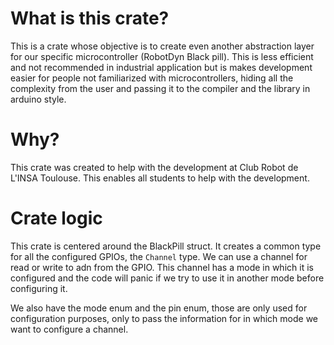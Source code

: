 
# What is this crate?
This is a crate whose objective is to create even another 
abstraction layer for our specific microcontroller (RobotDyn Black pill).
This is less efficient and not recommended in industrial application but 
is makes development easier for people not familiarized with microcontrollers,
hiding all the complexity from the user and passing it to the compiler and the 
library in arduino style. 

# Why?
This crate was created to help with the development at Club Robot de L'INSA Toulouse.
This enables all students to help with the development.

# Crate logic
This crate is centered around the BlackPill struct. It creates a common type for all 
the configured GPIOs, the ```Channel``` type. We can use a channel for read or write
to adn from the GPIO. This channel has a mode in which it is configured and the code will
panic if we try to use it in another mode before configuring it.

We also have the mode enum and the pin enum, those are only used for configuration 
purposes, only to pass the information for in which mode we want to configure
a channel. 

    


